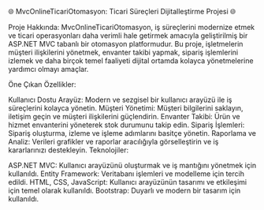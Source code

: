 🌐 MvcOnlineTicariOtomasyon: Ticari Süreçleri Dijitalleştirme Projesi 🌐

Proje Hakkında:
MvcOnlineTicariOtomasyon, iş süreçlerini modernize etmek ve ticari operasyonları daha verimli hale getirmek amacıyla geliştirilmiş bir ASP.NET MVC tabanlı bir otomasyon platformudur. Bu proje, işletmelerin müşteri ilişkilerini yönetmek, envanter takibi yapmak, sipariş işlemlerini izlemek ve daha birçok temel faaliyeti dijital ortamda kolayca yönetmelerine yardımcı olmayı amaçlar.

Öne Çıkan Özellikler:

Kullanıcı Dostu Arayüz: Modern ve sezgisel bir kullanıcı arayüzü ile iş süreçlerini kolayca yönetin.
Müşteri Yönetimi: Müşteri bilgilerini saklayın, iletişim geçin ve müşteri ilişkilerini güçlendirin.
Envanter Takibi: Ürün ve hizmet envanterini yöneterek stok durumunu takip edin.
Sipariş İşlemleri: Sipariş oluşturma, izleme ve işleme adımlarını basitçe yönetin.
Raporlama ve Analiz: Verileri grafikler ve raporlar aracılığıyla görselleştirin ve iş kararlarınızı destekleyin.
Teknolojiler:

ASP.NET MVC: Kullanıcı arayüzünü oluşturmak ve iş mantığını yönetmek için kullanıldı.
Entity Framework: Veritabanı işlemleri ve modelleme için tercih edildi.
HTML, CSS, JavaScript: Kullanıcı arayüzünün tasarımı ve etkileşimi için temel olarak kullanıldı.
Bootstrap: Duyarlı ve modern bir tasarım için kullanıldı.
